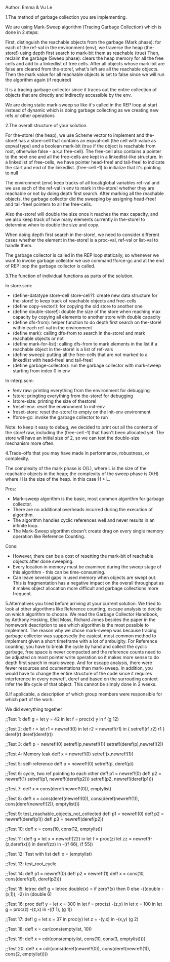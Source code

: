 Author: Emma & Vu Le

1.The method of garbage collection you are implementing.

We are using Mark-Sweep algorithm (Tracing Garbage Collection) which is done in 2 steps:

First, distinguish the reachable objects from the garbage (Mark phase): for each of the ref-val in the environment (env), we traverse the heap (the-store!) using depth first search to mark-bit them as reachable (true)
Then, reclaim the garbage (Sweep phase): clears the heap memory for all the free cells and add to a linkedlist of free cells. After all objects whose mark-bit are false are cleared from the-store!, what's left are all the reachable objects. Then the mark value for all reachable objects is set to false since we will run the algorithm again (if required)

It is a tracing garbage collector since it traces out the entire collection of objects that are directly and indirectly accessible by the env.

We are doing static mark-sweep so like it's called in the REP loop at start instead of dynamic which is doing garbage collecting as we creating new refs or other operations

2.The overall structure of your solution.

For the-store! (the heap), we use Scheme vector to implement and the-store! has a store-cell that contains an expval-cell (the cell with value as expval type) and a boolean mark-bit (true if the object is reachable from root, otherwise false - a.k.a free-cell). The free-cell also contains a pointer to the next one and all the free-cells are kept in a linkedlist-like structure. In a linkedlist of free-cells, we have pointer head-free! and tail-free! to indicate the start and end of the linkedlist. (free-cell -1) to initialize that it's pointing to null

The environment (env) keep tracks of all local/global variables ref-val and we use each of the ref-val in env to mark in the-store! whether they are reachable or not by doing depth first search. After marking all the reachable objects, the garbage collector did the sweeping by assigning head-free! and tail-free! pointers to all the free-cells.

Also the-store! will double the size once it reaches the max capacity, and we also keep track of how many elements currently in the-store! to determine when to double the size and copy.

When doing depth first search in the-store!, we need to consider different cases whether the element in the-store! is a proc-val, ref-val or list-val to handle them.

The garbage collector is called in the REP loop statically, so whenever we want to invoke garbage collector we use command !force-gc and at the end of REP loop the garbage collector is called.

3.The function of individual functions as parts of the solution.

In store.scm:

- (define-datatype store-cell store-cell?): create new data structure for the-store! to keep track of reachable objects and free-cells
- (define copy-vector!): for copying the old store to another one
- (define double-store!): double the size of the store when reaching max capacity by copying all elements to another store with double capacity
- (define dfs-from): helper function to do depth first search on the-store! within each ref-val in the environment 
- (define mark): calling dfs-from to search in the-store! and mark reachable objects or not
- (define mark-for-list): calling dfs-from to mark elements in the list if a reachable object in the-store! is a list of ref-vals
- (define sweep): putting all the free-cells that are not marked to a linkedlist with head-free! and tail-free!
- (define garbage-collector): run the garbage collector with mark-sweep starting from index 0 in env

In interp.scm:

- !env raw: printing everything from the environment for debugging
- !store: pringting everything from the-store! for debugging
- !store-size: printing the size of thestore!
- !reset-env: reset the environment to init-env
- !reset-store: reset the-store! to empty on the init-env environment
- !force-gc: invoke the garbage collector to run

Note: to keep it easy to debug, we decided to print out all the contents of the store! raw, including the (free-cell -1) that hasn't been allocated yet. The store will have an initial size of 2, so we can test the double-size mechanism more often. 


4.Trade-offs that you may have made in performance, robustness, or complexity.

The complexity of the mark phase is O(L), where L is the size of the reachable objects in the heap; the complexity of the sweep phase is O(H) where H is the size of the heap. In this case H > L.

Pros:

- Mark-sweep algorithm is the basic, most common algorithm for garbage collector. 
- There are no additional overheads incurred during the execution of algorithm.
- The algorithm handles cyclic references well and never results in an infinite loop.
- The Mark-Sweep algorithm doesn't create drag on every single memory operation like Reference Counting.

Cons:

- However, there can be a cost of resetting the mark-bit of reachable objects after done sweeping. 
- Every location in memory must be examined during the sweep stage of this algorithm - this can be time-consuming.
- Can leave several gaps in used memory when objects are swept out. This is fragmentation has a negative impact on the overall throughput as it makes object allocation more difficult and garbage collections more frequent. 

5.Alternatives you tried before arriving at your current solution.
We tried to look at other algorithms like Reference counting, escape analysis to decide on which algorithm to choose. We read the Garbage Collector Handbook, by Anthony Hosking, Eliot Moss, Richard Jones besides the paper in the homework description to see which algorithm is the most possible to implement. The reason why we chose mark-sweep was because tracing garbage collector was supposedly the easiest, most common method to implement given a short timeframe with a lot of ambuigity. For Reference counting, you have to break the cycle by hand and collect the cyclic garbage, free space is never compacted and the reference counts need to be adjusted on most pointer write operation so it makes more sense to do depth first search in mark-sweep. And for escape analysis, there were fewer resources and ocumentations than mark-sweep. In addition, you would have to change the entire structure of the code since it requires interference in every newref!, deref and based on the surrouding context infer the life cycle of that object. This cannot be simply done in 2 weeks. 

6.If applicable, a description of which group members were responsible for which part of the work.

We did everything together

;;Test 1: 
def! g = let y = 42 in let f = proc(x) y in f
(g 12)

;;Test 2: 
def! r = let r1 = newref!(0) in let r2 = newref!(r1) in { setref!(r1,r2)  r1 }
deref(r)
deref(deref(r))

;;Test 3:
def! p = newref!(0)
setref!(p,newref!(1))
setref!(deref(p),newref!(2))

;;Test 4: Memory leak
def! x = newref!(0)
setref!(x,newref!(1))

;;Test 5: self-reference
def! p = newref!(0)
setref!(p, deref(p))

;;Test 6: cycle, two ref pointing to each other
def! p1 = newref!(0)
def! p2 = newref!(1)
setref!(p1, newref!(deref(p2)))
setref!(p2, newref!(deref(p1)))

;;Test 7: 
def! x = cons(deref(newref!(0)), emptylist)

;;Test 8: 
def! x = cons(deref(newref!(0)), cons(deref(newref!(1)), cons(deref(newref!(2)), emptylist)))

;;Test 9: test_reachable_objects_not_collected
def! p1 = newref!(0)
def! p2 = newref!(deref(p1))
def! p3 = newref!(deref(p2))

;;Test 10:
def! x = cons(10, cons(12, emptylist))

;;Test 11:
def! g = let x = newref!(22) in let f = proc(z) let zz = newref!(-(z,deref(x))) in deref(zz) in -((f 66), (f 55))

;;Test 12: Test with list
def! x = (emptylist)

;;Test 13: test_root_cycle

;;Test 14:
def! p1 = newref!(0)
def! p2 = newref!(1)
def! x = cons(10, cons(deref(p1), deref(p2)))

;;Test 15: letrec
def! g = letrec double(x) = if zero?(x) then 0 else -((double -(x,1)), -2) in (double 6)

;;Test 16: proc
def! y = let x = 300 in let f = proc(z) -(z,x) in let x = 100 in let g = proc(z) -(z,x) in -((f 1), (g 1))

;;Test 17:
def! g = let x = 37 in proc(y) let z = -(y,x) in -(x,y)
(g 2)

;;Test 18:
def! x = car(cons(emptylist, 10))

;;Test 19:
def! x = cdr(cons(emptylist, cons(10, cons(3, emptylist))))

;;Test 20:
def! x = cdr(cons(deref(newref!(0)), cons(deref(newref!(1)), cons(2, emptylist))))
